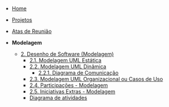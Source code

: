 <!-- docs/_sidebar.md -->

- [Home](/docs)
- [Projetos](/docs/Projetos/Projetos.md)
- [Atas de Reunião](atas/foco1/diagrama-implantacao.md)

- **Modelagem**
  - [2. Desenho de Software (Modelagem)](Modelagem/2.Modelagem.md)
    - [2.1. Modelagem UML Estática](Modelagem/2.1.ModelagemEstatica.md)
    - [2.2. Modelagem UML Dinâmica](Modelagem/2.2.ModelagemDinamica.md)
      - [2.2.1. Diagrama de Comunicação](Modelagem/DiagramaComunicacao.md)
    - [2.3. Modelagem UML Organizacional ou Casos de Uso](Modelagem/2.3.ModelagemOrganizacionalCasosDeUso.md)
    - [2.4. Participações - Modelagem](Modelagem/2.4.ParticipacoesModelagem.md)
    - [2.5. Iniciativas Extras - Modelagem](Modelagem/2.5.IniciativasExtras.md)
    - [Diagrama de atividades](Modelagem/DiagramaAtividades.md)
